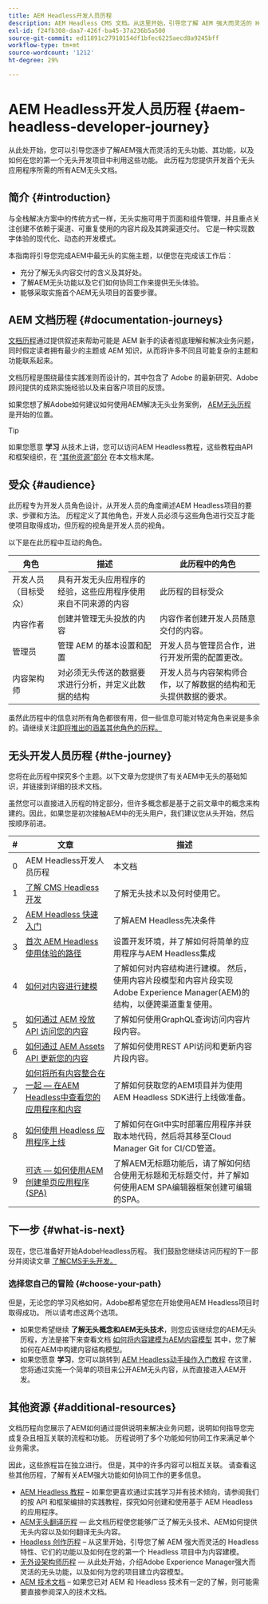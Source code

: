 ```yaml
---
title: AEM Headless开发人员历程
description: AEM Headless CMS 文档。从这里开始，引导您了解 AEM 强大而灵活的 Headless 特性、它们的功能以及如何在您的第一个开发项目中利用它们。
exl-id: f24fb308-daa7-426f-ba45-37a236b5a500
source-git-commit: ed11891c27910154df1bfec6225aecd8a9245bff
workflow-type: tm+mt
source-wordcount: '1212'
ht-degree: 29%

---
```


# AEM Headless开发人员历程 {#aem-headless-developer-journey}

从此处开始，您可以引导您逐步了解AEM强大而灵活的无头功能、其功能，以及如何在您的第一个无头开发项目中利用这些功能。 此历程为您提供开发首个无头应用程序所需的所有AEM无头文档。

## 简介 {#introduction}

与全栈解决方案中的传统方式一样，无头实施可用于页面和组件管理，并且重点关注创建不依赖于渠道、可重复使用的内容片段及其跨渠道交付。 它是一种实现数字体验的现代化、动态的开发模式。

本指南将引导您完成AEM中最无头的实施主题，以便您在完成该工作后：

* 充分了解无头内容交付的含义及其好处。
* 了解AEM无头功能以及它们如何协同工作来提供无头体验。
* 能够采取实施首个AEM无头项目的首要步骤。

## AEM 文档历程 {#documentation-journeys}

[文档历程](/help/journey-documentation/home.md)通过提供叙述来帮助可能是 AEM 新手的读者彻底理解和解决业务问题，同时假定读者拥有最少的主题或 AEM 知识，从而将许多不同且可能复杂的主题和功能联系起来。

文档历程是围绕最佳实践准则而设计的，其中包含了 Adobe 的最新研究、Adobe 顾问提供的成熟实施经验以及来自客户项目的反馈。

如果您想了解Adobe如何建议如何使用AEM解决无头业务案例， [AEM无头历程](/help/journey-headless/home.md) 是开始的位置。

>[!TIP]
>
> 如果您愿意 **学习** 从技术上讲，您可以访问AEM Headless教程，这些教程由API和框架组织，在 [“其他资源”部分](#additional-resources) 在本文档末尾。

## 受众 {#audience}

此历程专为开发人员角色设计，从开发人员的角度阐述AEM Headless项目的要求、步骤和方法。 历程定义了其他角色，开发人员必须与这些角色进行交互才能使项目取得成功，但历程的视角是开发人员的视角。

以下是在此历程中互动的角色。

| 角色 | 描述 | 此历程中的角色 |
|---|---|---|
| 开发人员（目标受众） | 具有开发无头应用程序的经验，这些应用程序使用来自不同来源的内容 | 此历程的目标受众 |
| 内容作者 | 创建并管理无头投放的内容 | 内容作者创建开发人员随意交付的内容。 |
| 管理员 | 管理 AEM 的基本设置和配置 | 开发人员与管理员合作，进行开发所需的配置更改。 |
| 内容架构师 | 对必须无头传送的数据要求进行分析，并定义此数据的结构 | 开发人员与内容架构师合作，以了解数据的结构和无头提供数据的要求。 |

虽然此历程中的信息对所有角色都很有用，但一些信息可能对特定角色来说是多余的。请继续关注[即将推出的涵盖其他角色的历程。](/help/journey-documentation/home.md#journeys)

## 无头开发人员历程 {#the-journey}

您将在此历程中探究多个主题。以下文章为您提供了有关AEM中无头的基础知识，并链接到详细的技术文档。

虽然您可以直接进入历程的特定部分，但许多概念都是基于之前文章中的概念来构建的。因此，如果您是初次接触AEM中的无头用户，我们建议您从头开始，然后按顺序前进。

| # | 文章 | 描述 |
|---|---|---|
| 0 | AEM Headless开发人员历程 | 本文档 |
| 1 | [了解 CMS Headless 开发](learn-about.md) | 了解无头技术以及何时使用它。 |
| 2 | [AEM Headless 快速入门](getting-started.md) | 了解AEM Headless先决条件 |
| 3 | [首次 AEM Headless 使用体验的路径](path-to-first-experience.md) | 设置开发环境，并了解如何将简单的应用程序与AEM Headless集成 |
| 4 | [如何对内容进行建模](model-your-content.md) | 了解如何对内容结构进行建模。 然后，使用内容片段模型和内容片段实现Adobe Experience Manager(AEM)的结构，以便跨渠道重复使用。 |
| 5 | [如何通过 AEM 投放 API 访问您的内容](access-your-content.md) | 了解如何使用GraphQL查询访问内容片段内容。 |
| 6 | [如何通过 AEM Assets API 更新您的内容](update-your-content.md) | 了解如何使用REST API访问和更新内容片段内容。 |
| 7 | [如何将所有内容整合在一起 — 在AEM Headless中查看您的应用程序和内容](put-it-all-together.md) | 了解如何获取您的AEM项目并为使用AEM Headless SDK进行上线做准备。 |
| 8 | [如何使用 Headless 应用程序上线](go-live.md) | 了解如何在Git中实时部署应用程序并获取本地代码，然后将其移至Cloud Manager Git for CI/CD管道。 |
| 9 | [可选 — 如何使用AEM创建单页应用程序(SPA)](create-spa.md) | 了解AEM无标题功能后，请了解如何结合使用无标题和无标题交付，并了解如何使用AEM SPA编辑器框架创建可编辑的SPA。 |

## 下一步 {#what-is-next}

现在，您已准备好开始AdobeHeadless历程。 我们鼓励您继续访问历程的下一部分并阅读文章 [了解CMS无头开发。](learn-about.md)

### 选择您自己的冒险 {#choose-your-path}

但是，无论您的学习风格如何，Adobe都希望您在开始使用AEM Headless项目时取得成功。 所以请考虑这两个选项。

* 如果您希望继续 **了解无头概念和AEM无头技术**，则您应该继续您的AEM无头历程，方法是接下来查看文档 [如何将内容建模为AEM内容模型](model-your-content.md) 其中，您了解如何在AEM中构建内容结构模型。
* 如果您愿意 **学习**，您可以跳转到 [AEM Headless动手操作入门教程](https://experienceleague.adobe.com/docs/experience-manager-learn/getting-started-with-aem-headless/graphql/multi-step/overview.html?lang=zh-Hans) 在这里，您将通过实施一个简单的项目来公开AEM无头内容，从而直接进入AEM开发。

## 其他资源 {#additional-resources}

文档历程向您展示了AEM如何通过提供说明来解决业务问题，说明如何指导您完成复杂且相互关联的流程和功能。 历程说明了多个功能如何协同工作来满足单个业务需求。

因此，这些旅程旨在独立进行。 但是，其中的许多内容可以相互关联。 请查看这些其他历程，了解有关AEM强大功能如何协同工作的更多信息。

* [AEM Headless 教程](https://experienceleague.adobe.com/docs/experience-manager-learn/getting-started-with-aem-headless/overview.html?lang=zh-Hans) – 如果您更喜欢通过实践学习并有技术倾向，请参阅我们的按 API 和框架编排的实践教程，探究如何创建和使用基于 AEM Headless 的应用程序。
* [AEM无头翻译历程](/help/journey-headless/translation/overview.md)  — 此文档历程使您能够广泛了解无头技术、AEM如何提供无头内容以及如何翻译无头内容。
* [Headless 创作历程](/help/journey-headless/author/overview.md) – 从这里开始，引导您了解 AEM 强大而灵活的 Headless 特性、它们的功能以及如何在您的第一个 Headless 项目中为内容建模。
* [无外设架构师历程](/help/journey-headless/architect/overview.md)  — 从此处开始，介绍Adobe Experience Manager强大而灵活的无头功能，以及如何为您的项目建立内容模型。
* [AEM 技术文档](https://experienceleague.adobe.com/docs/experience-manager-65.html?lang=zh-Hans) – 如果您已对 AEM 和 Headless 技术有一定的了解，则可能需要直接参阅深入的技术文档。
